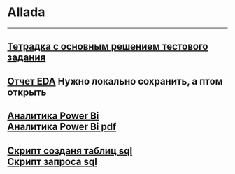 # Allada
----
**[Тетрадка с основным решением тестового задания](Allada.ipynb)**<br>
---
**[Отчет EDA](df.html)** Нужно локально сохранить, а птом открыть
---
**[Аналитика Power Bi](Эллада_08-04-2024_2.pbix)**<br>
**[Аналитика Power Bi pdf](Эллада_08-04-2024_2.pdf)**
---
**[Скрипт созданя таблиц sql](CREATE_TABLES.sql)**<br>
**[Скрипт запроса sql](SELECT.sql)**
---
